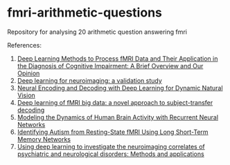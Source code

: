 # fmri-arithmetic-questions
Repository for analysing 20 arithmetic question answering fmri

References: 
1. [Deep Learning Methods to Process fMRI Data and Their Application in the Diagnosis of Cognitive Impairment: A Brief Overview and Our Opinion](https://www.frontiersin.org/articles/10.3389/fninf.2018.00023/full)
2. [Deep learning for neuroimaging: a validation study](https://www.frontiersin.org/articles/10.3389/fnins.2014.00229/full)
3. [Neural Encoding and Decoding with Deep Learning for Dynamic Natural Vision ](https://arxiv.org/pdf/1608.03425.pdf)
4. [Deep learning of fMRI big data: a novel approach to subject-transfer decoding](https://arxiv.org/pdf/1502.00093.pdf)
5. [Modeling the Dynamics of Human Brain Activity with Recurrent Neural Networks](https://www.ncbi.nlm.nih.gov/pmc/articles/PMC5299026/)
6. [
Identifying Autism from Resting-State fMRI Using Long Short-Term Memory Networks](https://www.ncbi.nlm.nih.gov/pmc/articles/PMC5669262/)
7. [Using deep learning to investigate the neuroimaging correlates of psychiatric and neurological disorders: Methods and applications](https://www.sciencedirect.com/science/article/pii/S0149763416305176)
